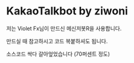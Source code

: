 # KakaoTalkbot by ziwoni

저는 Violet Fx님이 만드신 메신저봇R을 사용합니다.

만드실 때 참고하시고 코드 복붙하셔도 됩니다.

소스코드 싹다 갈아엎었습니다 (70퍼센트 정도)